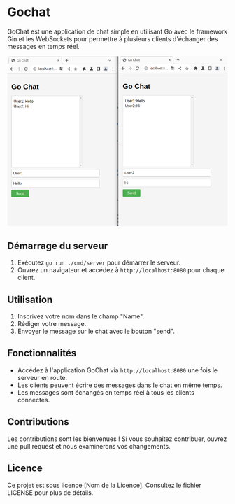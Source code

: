 # Gochat

GoChat est une application de chat simple en utilisant Go avec le framework Gin et les WebSockets pour permettre à plusieurs clients d'échanger des messages en temps réel.

![This is an image](https://github.com/gildasgatel/Gochat/blob/master/gochat.png)

## Démarrage du serveur

1. Exécutez `go run ./cmd/server` pour démarrer le serveur.
2. Ouvrez un navigateur et accédez à `http://localhost:8080` pour chaque client.

## Utilisation

1. Inscrivez votre nom dans le champ "Name".
2. Rédiger votre message.
3. Envoyer le message sur le chat avec le bouton "send".

## Fonctionnalités

- Accédez à l'application GoChat via `http://localhost:8080` une fois le serveur en route.
- Les clients peuvent écrire des messages dans le chat en même temps.
- Les messages sont échangés en temps réel à tous les clients connectés.

## Contributions

Les contributions sont les bienvenues ! Si vous souhaitez contribuer, ouvrez une pull request et nous examinerons vos changements.

## Licence

Ce projet est sous licence [Nom de la Licence]. Consultez le fichier LICENSE pour plus de détails.
